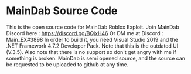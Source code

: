 # MainDab Source Code
This is the open source code for MainDab Roblox Exploit.
Join MainDab Discord here : https://discord.gg/BQjxH46
Or DM me at Discord : Main_EX#3898
In order to build it, you need Visual Studio 2019 and the .NET Framework 4.7.2 Developer Pack. 
Note that this is the outdated UI (V.3.5).
Also note that there is no support so don't get angry with me if something is broken.
MainDab is semi opened source, and the source can be requested to be uploaded to github at any time.
